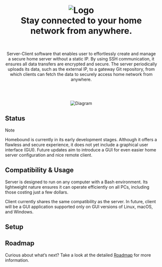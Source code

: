 <h1 align="center">
    <img src="https://github.com/user-attachments/assets/06cc0a10-fc37-4342-b084-6d689e046775" alt="Logo" />
    </br>
    <b>Stay connected to your home network from anywhere.</b>
</h1>

</br>
<p align="center">
Server-Client software that enables user to effortlessly create and manage a secure home server without a static IP. By using SSH communication, it ensures all data transfers are encrypted and secure. The server periodically uploads its data, such as the external IP, to a gateway Git repository, from which clients can fetch the data to securely access home network from anywhere.
</p>

</br>
</br>
<p align="center">
<img src="https://github.com/user-attachments/assets/0c5c8493-ac31-498b-87a4-6cd8871ce0a7" alt="Diagram" />
</p>

## Status

> [!NOTE]
> Homebound is currently in its early development stages. Although it offers a flawless and secure experience, it does not yet include a graphical user interface (GUI). Future updates aim to introduce a GUI for even easier home server configuration and nice remote client.

## Compatibility & Usage

Server is designed to run on any computer with a Bash environment. Its lightweight nature ensures it can operate efficiently on all PCs, including those costing just a few dollars.

Client currently shares the same compatibility as the server. In future, client will be a GUI application supported only on GUI versions of Linux, macOS, and Windows.


## Setup

## Roadmap

Curious about what’s next? Take a look at the detailed [Roadmap](ROADMAP.md) for more information.

    
